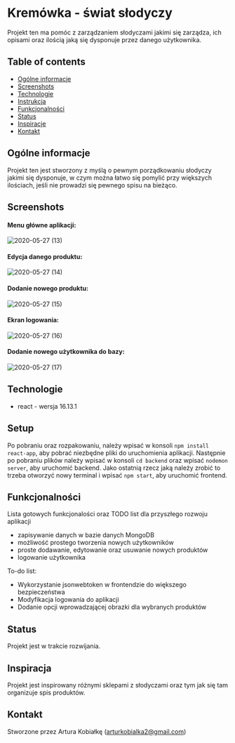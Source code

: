 # Kremówka - świat słodyczy
Projekt ten ma pomóc z zarządzaniem słodyczami jakimi się zarządza, ich opisami oraz ilością jaką się dysponuje przez danego użytkownika.

## Table of contents
* [Ogólne informacje](#ogólne-informacje)
* [Screenshots](#screenshots)
* [Technologie](#technologie)
* [Instrukcja](#setup)
* [Funkcjonalności](#funkcjonalności)
* [Status](#status)
* [Inspiracje](#inspiracja)
* [Kontakt](#kontakt)

## Ogólne informacje
Projekt ten jest stworzony z myślą o pewnym porządkowaniu słodyczy jakimi się dysponuje, w czym można łatwo się pomylić przy większych ilościach, jeśli nie prowadzi się pewnego spisu na bieżąco.

## Screenshots
#### Menu główne aplikacji:
![2020-05-27 (13)](https://user-images.githubusercontent.com/65533537/83051400-442e4e00-a04e-11ea-8088-52c26c014552.png)
#### Edycja danego produktu:
![2020-05-27 (14)](https://user-images.githubusercontent.com/65533537/83051456-590ae180-a04e-11ea-810e-7832b365167c.png)
#### Dodanie nowego produktu:
![2020-05-27 (15)](https://user-images.githubusercontent.com/65533537/83051491-645e0d00-a04e-11ea-8bcd-d332be4158e0.png)
#### Ekran logowania:
![2020-05-27 (16)](https://user-images.githubusercontent.com/65533537/83051523-6f18a200-a04e-11ea-82ea-d01e59b220e1.png)
#### Dodanie nowego użytkownika do bazy:
![2020-05-27 (17)](https://user-images.githubusercontent.com/65533537/83051569-7d66be00-a04e-11ea-8946-ddf4f5e1ef43.png)

## Technologie
* react - wersja 16.13.1

## Setup
Po pobraniu oraz rozpakowaniu, należy wpisać w konsoli `npm install react-app`, aby pobrać niezbędne pliki do uruchomienia aplikacji. Następnie po pobraniu plików należy wpisać w konsoli `cd backend` oraz wpisać `nodemon server`, aby uruchomić backend. Jako ostatnią rzecz jaką należy zrobić to trzeba otworzyć nowy terminal i wpisać `npm start`, aby uruchomić frontend.

## Funkcjonalności
Lista gotowych funkcjonalości oraz TODO list dla przyszłego rozwoju aplikacji
* zapisywanie danych w bazie danych MongoDB
* możliwość prostego tworzenia nowych użytkowników
* proste dodawanie, edytowanie oraz usuwanie nowych produktów
* logowanie użytkownika

To-do list:
* Wykorzystanie jsonwebtoken w frontendzie do większego bezpieczeństwa
* Modyfikacja logowania do aplikacji
* Dodanie opcji wprowadzającej obrazki dla wybranych produktów

## Status
Projekt jest w trakcie rozwijania.

## Inspiracja
Projekt jest inspirowany różnymi sklepami z słodyczami oraz tym jak się tam organizuje spis produktów.

## Kontakt
Stworzone przez Artura Kobiałkę (arturkobialka2@gmail.com)
